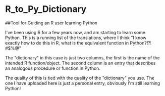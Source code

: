 # R_to_Py_Dictionary
##Tool for Guiding an R user learning Python

I've been using R for a few years now, and am starting to learn some Python. This is a running list of the translations, where I think "I know exactly how to do this in R, what is the equivalent function in Python?!?! #$%@"

The "dictionary" in this case is just two columns, the first is the name of the intended R function/object. The second column is an entry that describes an analogous procedure or function in Python. 

The quality of this is tied with the quality of the "dictionary" you use. The one I have uploaded here is just a personal entry, obviously I'm still learning Python!
